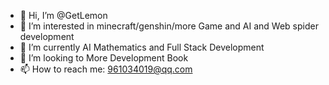 - 👋 Hi, I’m @GetLemon
- 👀 I’m interested in minecraft/genshin/more Game and AI and Web spider development
- 🌱 I’m currently AI Mathematics and Full Stack Development
- 💞️ I’m looking to More Development Book
- 📫 How to reach me: 961034019@qq.com 

<!---
GetLemon/GetLemon is a ✨ special ✨ repository because its `README.md` (this file) appears on your GitHub profile.
You can click the Preview link to take a look at your changes.
--->
